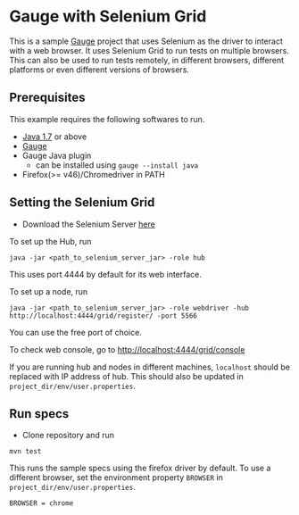 # Gauge with Selenium Grid

This is a sample [Gauge](http://getgauge.io/) project that uses Selenium as the driver to interact with a web browser. It uses Selenium Grid to run tests on multiple browsers.
This can also be used to run tests remotely, in different browsers, different platforms or even different versions of browsers.

## Prerequisites

This example requires the following softwares to run.
  * [Java 1.7](http://www.oracle.com/technetwork/java/javase/downloads/jdk8-downloads-2133151.html) or above
  * [Gauge](http://getgauge.io/get-started/index.html)
  * Gauge Java plugin
    * can be installed using `gauge --install java`
  * Firefox(>= v46)/Chromedriver in PATH


## Setting the Selenium Grid

* Download the Selenium Server [here](http://docs.seleniumhq.org/download/)

To set up the Hub, run
```
java -jar <path_to_selenium_server_jar> -role hub
```
This uses port 4444 by default for its web interface.

To set up a node, run
```
java -jar <path_to_selenium_server_jar> -role webdriver -hub http://localhost:4444/grid/register/ -port 5566
```
You can use the free port of choice.

To check web console, go to [http://localhost:4444/grid/console](http://localhost:4444/grid/console)

If you are running hub and nodes in different machines, `localhost` should be replaced with IP address of hub. This should also be updated in `project_dir/env/user.properties`.

## Run specs

* Clone repository and run

```
mvn test
```
This runs the sample specs using the firefox driver by default. To use a different browser, set the environment property `BROWSER` in `project_dir/env/user.properties`.

```
BROWSER = chrome
```







